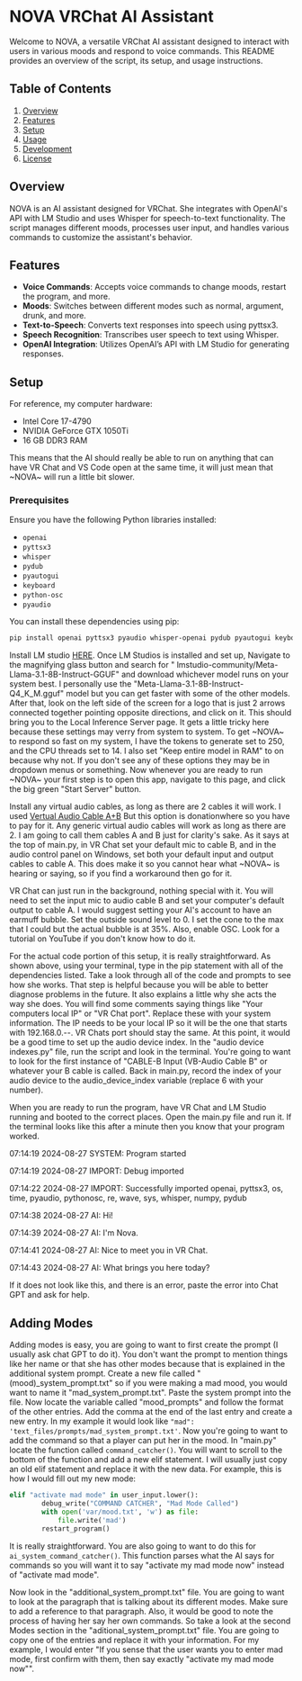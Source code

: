 # NOVA VRChat AI Assistant

Welcome to NOVA, a versatile VRChat AI assistant designed to interact with users in various moods and respond to voice commands. This README provides an overview of the script, its setup, and usage instructions.

## Table of Contents

1. [Overview](#overview)
2. [Features](#features)
3. [Setup](#setup)
4. [Usage](#usage)
5. [Development](#development)
6. [License](#license)

## Overview

NOVA is an AI assistant designed for VRChat. She integrates with OpenAI's API with LM Studio and uses Whisper for speech-to-text functionality. The script manages different moods, processes user input, and handles various commands to customize the assistant's behavior.

## Features

- **Voice Commands**: Accepts voice commands to change moods, restart the program, and more.
- **Moods**: Switches between different modes such as normal, argument, drunk, and more.
- **Text-to-Speech**: Converts text responses into speech using pyttsx3.
- **Speech Recognition**: Transcribes user speech to text using Whisper.
- **OpenAI Integration**: Utilizes OpenAI’s API with LM Studio for generating responses.

## Setup

For reference, my computer hardware:
- Intel Core 17-4790
- NVIDIA GeForce GTX 1050Ti
- 16 GB DDR3 RAM

This means that the AI should really be able to run on anything that can have VR Chat and VS Code open at the same time, it will just mean that ~NOVA~ will run a little bit slower.

### Prerequisites

Ensure you have the following Python libraries installed:

- `openai`
- `pyttsx3`
- `whisper`
- `pydub`
- `pyautogui`
- `keyboard`
- `python-osc`
- `pyaudio`

You can install these dependencies using pip:

```sh
pip install openai pyttsx3 pyaudio whisper-openai pydub pyautogui keyboard python-osc
```

Install LM studio [HERE](https://lmstudio.ai/). Once LM Studios is installed and set up, Navigate to the magnifying glass button and search for "
lmstudio-community/Meta-Llama-3.1-8B-Instruct-GGUF" and download whichever model runs on your system best. I personally use the "Meta-Llama-3.1-8B-Instruct-Q4_K_M.gguf" model but you can get faster with some of the other models. After that, look on the left side of the screen for a logo that is just 2 arrows connected together pointing opposite directions, and click on it. This should bring you to the Local Inference Server page. It gets a little tricky here because these settings may verry from system to system. To get ~NOVA~ to respond so fast on my system, I have the tokens to generate set to 250, and the CPU threads set to 14. I also set "Keep entire model in RAM" to on because why not. If you don't see any of these options they may be in dropdown menus or something. Now whenever you are ready to run ~NOVA~ your first step is to open this app, navigate to this page, and click the big green "Start Server" button.

Install any virtual audio cables, as long as there are 2 cables it will work. I used [Vertual Audio Cable A+B](https://shop.vb-audio.com/en/win-apps/12-vb-cable-ab.html?SubmitCurrency=1&id_currency=1) But this option is donationwhere so you have to pay for it. Any generic virtual audio cables will work as long as there are 2. I am going to call them cables A and B just for clarity's sake. As it says at the top of main.py, in VR Chat set your default mic to cable B, and in the audio control panel on Windows, set both your default input and output cables to cable A. This does make it so you cannot hear what ~NOVA~ is hearing or saying, so if you find a workaround then go for it.

VR Chat can just run in the background, nothing special with it. You will need to set the input mic to audio cable B and set your computer's default output to cable A. I would suggest setting your AI's account to have an earmuff bubble. Set the outside sound level to 0. I set the cone to the max that I could but the actual bubble is at 35%. Also, enable OSC. Look for a tutorial on YouTube if you don't know how to do it.

For the actual code portion of this setup, it is really straightforward. As shown above, using your terminal, type in the pip statement with all of the dependencies listed. Take a look through all of the code and prompts to see how she works. That step is helpful because you will be able to better diagnose problems in the future. It also explains a little why she acts the way she does. You will find some comments saying things like "Your computers local IP" or "VR Chat port". Replace these with your system information. The IP needs to be your local IP so it will be the one that starts with 192.168.0.--. VR Chats port should stay the same. At this point, it would be a good time to set up the audio device index. In the "audio device indexes.py" file, run the script and look in the terminal. You're going to want to look for the first instance of "CABLE-B Input (VB-Audio Cable B" or whatever your B cable is called. Back in main.py, record the index of your audio device to the audio_device_index variable (replace 6 with your number).

When you are ready to run the program, have VR Chat and LM Studio running and booted to the correct places. Open the main.py file and run it. If the terminal looks like this after a minute then you know that your program worked.

07:14:19 2024-08-27 SYSTEM: Program started

07:14:19 2024-08-27 IMPORT: Debug imported

07:14:22 2024-08-27 IMPORT: Successfully imported openai, pyttsx3, os, time, pyaudio, pythonosc, re, wave, sys, whisper, numpy, pydub

07:14:38 2024-08-27 AI: Hi!

07:14:39 2024-08-27 AI: I'm Nova.

07:14:41 2024-08-27 AI: Nice to meet you in VR Chat.

07:14:43 2024-08-27 AI: What brings you here today?

If it does not look like this, and there is an error, paste the error into Chat GPT and ask for help.

## Adding Modes

Adding modes is easy, you are going to want to first create the prompt (I usually ask chat GPT to do it). You don't want the prompt to mention things like her name or that she has other modes because that is explained in the additional system prompt. Create a new file called "(mood)_system_prompt.txt" so if you were making a mad mood, you would want to name it "mad_system_prompt.txt". Paste the system prompt into the file. Now locate the variable called "mood_prompts" and follow the format of the other entries. Add the comma at the end of the last entry and create a new entry. In my example it would look like `"mad": 'text_files/prompts/mad_system_prompt.txt'`. Now you're going to want to add the command so that a player can put her in the mood. In "main.py" locate the function called `command_catcher()`. You will want to scroll to the bottom of the function and add a new elif statement. I will usually just copy an old elif statement and replace it with the new data. For example, this is how I would fill out my new mode:

```Python
elif "activate mad mode" in user_input.lower():
        debug_write("COMMAND CATCHER", "Mad Mode Called")
        with open('var/mood.txt', 'w') as file:
            file.write('mad')
        restart_program()
```

It is really straightforward. You are also going to want to do this for `ai_system_command_catcher()`. This function parses what the AI says for commands so you will want it to say "activate my mad mode now" instead of "activate mad mode".

Now look in the "additional_system_prompt.txt" file. You are going to want to look at the paragraph that is talking about its different modes. Make sure to add a reference to that paragraph. Also, it would be good to note the process of having her say her own commands. So take a look at the second Modes section in the "aditional_system_prompt.txt" file. You are going to copy one of the entries and replace it with your information. For my example, I would enter "If you sense that the user wants you to enter mad mode, first confirm with them, then say exactly "activate my mad mode now"".
